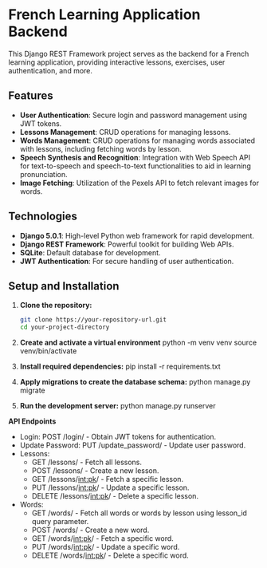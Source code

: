 # French Learning Application Backend

This Django REST Framework project serves as the backend for a French learning application, providing interactive lessons, exercises, user authentication, and more.

## Features

- **User Authentication**: Secure login and password management using JWT tokens.
- **Lessons Management**: CRUD operations for managing lessons.
- **Words Management**: CRUD operations for managing words associated with lessons, including fetching words by lesson.
- **Speech Synthesis and Recognition**: Integration with Web Speech API for text-to-speech and speech-to-text functionalities to aid in learning pronunciation.
- **Image Fetching**: Utilization of the Pexels API to fetch relevant images for words.

## Technologies

- **Django 5.0.1**: High-level Python web framework for rapid development.
- **Django REST Framework**: Powerful toolkit for building Web APIs.
- **SQLite**: Default database for development.
- **JWT Authentication**: For secure handling of user authentication.

## Setup and Installation

1. **Clone the repository:**
   ```bash
   git clone https://your-repository-url.git
   cd your-project-directory


2. **Create and activate a virtual environment** python -m venv venv
source venv/bin/activate

3. **Install required dependencies:**
pip install -r requirements.txt

4. **Apply migrations to create the database schema:**
python manage.py migrate

5. **Run the development server:**
python manage.py runserver


**API Endpoints**
- Login: POST /login/ - Obtain JWT tokens for authentication.
- Update Password: PUT /update_password/ - Update user password.
- Lessons:
    - GET /lessons/ - Fetch all lessons.
    - POST /lessons/ - Create a new lesson.
    - GET /lessons/<int:pk>/ - Fetch a specific lesson.
    - PUT /lessons/<int:pk>/ - Update a specific lesson.
    - DELETE /lessons/<int:pk>/ - Delete a specific lesson.
- Words:
    - GET /words/ - Fetch all words or words by lesson using lesson_id query parameter.
    - POST /words/ - Create a new word.
    - GET /words/<int:pk>/ - Fetch a specific word.
    - PUT /words/<int:pk>/ - Update a specific word.
    - DELETE /words/<int:pk>/ - Delete a specific word.
